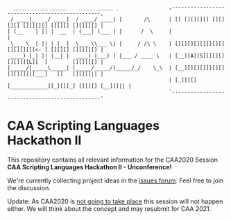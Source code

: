 ```
  _____ _____ _____    _____ _____ _                ,-----------------------------------------------,
 / ____|_   _/ ____|  / ____/ ____| |       /\      | [] [][][][] [][][][] [][][][] [][][] [][][][] |
| (__    | || |  __  | (___| (___ | |      /  \     |                                               |
 \___ \  | || | |_ |  \___ \\___ \| |     / /\ \    | [][][][][][][][][][][][][<- ] [][][] [][][][] |
 ____) |_| || |__| |  ____) |___) | |___ / ____ \   | [__][A][S][][][][][][][L][  ]        [][][][] |
|_____/|_____\_____| |_____/_____/|_____/_/    \_\  | [__][][][][][][][][][][][___]   []   [][][]|| |
                                                    | [_][][][____________][_][][_] [][][] [__][]|| |
                                                    `-----------------------------------------------'
```

# CAA Scripting Languages Hackathon II

This repository contains all relevant information for the CAA2020 Session **CAA Scripting Languages Hackathon II - Unconference!**

We're currently collecting project ideas in the [issues forum](https://github.com/sslarch/caa2020_hackathon/issues). Feel free to join the discussion.

Update: As CAA2020 is [not going to take place](https://caa-international.org/2020/06/11/caa-2020-cancelled/) this session will not happen either. We will think about the concept and may resubmit for CAA 2021.
